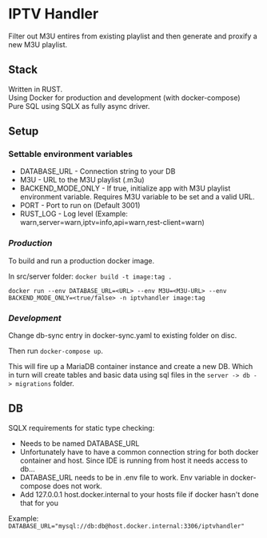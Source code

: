 # IPTV Handler

Filter out M3U entires from existing playlist and then generate and proxify a new M3U playlist.

## Stack

Written in RUST.  
Using Docker for production and development (with docker-compose)  
Pure SQL using SQLX as fully async driver.

## Setup

### Settable environment variables

- DATABASE_URL - Connection string to your DB
- M3U - URL to the M3U playlist (.m3u)
- BACKEND_MODE_ONLY - If true, initialize app with M3U playlist environment variable. Requires M3U variable to be set and a valid URL.
- PORT - Port to run on (Default 3001)
- RUST_LOG - Log level (Example: warn,server=warn,iptv=info,api=warn,rest-client=warn)

### _Production_

To build and run a production docker image.

In src/server folder: `docker build -t image:tag .`

`docker run --env DATABASE_URL=<URL> --env M3U=<M3U-URL> --env BACKEND_MODE_ONLY=<true/false> -n iptvhandler image:tag`

### _Development_

Change db-sync entry in docker-sync.yaml to existing folder on disc.

Then run `docker-compose up`.

This will fire up a MariaDB container instance and create a new DB.
Which in turn will create tables and basic data using sql files in the `server -> db -> migrations` folder.

## DB

SQLX requirements for static type checking:

- Needs to be named DATABASE_URL
- Unfortunately have to have a common connection string for both docker container and host. Since IDE is running from host it needs access to db...
- DATABASE_URL needs to be in .env file to work. Env variable in docker-compose does not work.
- Add 127.0.0.1 host.docker.internal to your hosts file if docker hasn't done that for you

Example: `DATABASE_URL="mysql://db:db@host.docker.internal:3306/iptvhandler"`
